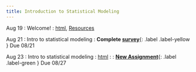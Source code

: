 ```yaml
---
title: Introduction to Statistical Modeling
---
```


Aug 19
: Welcome!
  : [html](https://jlacasa.github.io/stat705_fall2024/classes/day01_08192024), [Resources](https://jlacasa.github.io/stat705_fall2024/resources/)

Aug 21
: Intro to statistical modeling
  : **Complete [survey](https://forms.gle/Anv7f1uFUZDwoDsS9)**{: .label .label-yellow } Due 08/21

Aug 23
: Intro to statistical modeling
  : [html](https://jlacasa.github.io/stat705_fall2024/classes/day02_08212024)
: []()
  : **[New Assignment](https://jlacasa.github.io/stat705_fall2024/assignments/hw1)**{: .label .label-green } Due 08/27

